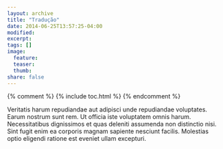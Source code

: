 ```yaml
---
layout: archive
title: "Tradução"
date: 2014-06-25T13:57:25-04:00
modified:
excerpt:
tags: []
image:
  feature:
  teaser:
  thumb:
share: false
---
```


{% comment %} 
{% include toc.html %}
{% endcomment %}


Veritatis harum repudiandae aut adipisci unde repudiandae voluptates. Earum nostrum sunt rem. Ut officia iste voluptatem omnis harum. Necessitatibus dignissimos et quas deleniti assumenda non distinctio nisi. Sint fugit enim ea corporis magnam sapiente nesciunt facilis. Molestias optio eligendi ratione est eveniet ullam excepturi.

